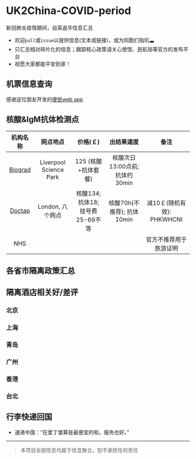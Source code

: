 # UK2China-COVID-period
新冠肺炎疫情期间，自英返华信息汇总 
- 欢迎`pull`或`issue`以提供信息(文本或链接)，或为同胞们指坑🕳
- 只汇总相对碎片化的信息；跟踪核心政策请关心使馆、民航局等官方的发布平台
- 祝愿大家都能平安到家！

## 机票信息查询
感谢这位朋友开发的[便民web app](https://flights.vincentc.us/)

## 核酸&IgM抗体检测点
|                               机构名称                              	|        网点地点        	|      价格(￡)     	|           出结果速度          	| 备注 |
|:-------------------------------------------------------------------:	|:----------------------:	|:---------------:	|:-----------------------------:	|:-----: |
| [Biograd](https://clientportal.powerdiary.com/clientportal/biograd) 	| Liverpool Science Park 	| 125 (核酸+抗体套餐) 	| 核酸次日13:00点前; 抗体约30min 	| |
| [Doctap](https://doctap.co.uk/gp-appointment/#/) 	| London, 八个网点 	| 核酸134; 抗体18; 挂号费25-69不等| 核酸70h(不推荐); 抗体10min	| 减10￡(随机有效): PHKWHCNI|
| NHS |  	| 	| 	 |官方不推荐用于旅游证明 |

## 各省市隔离政策汇总

## 隔离酒店相关好/差评
### 北京
### 上海
### 青岛
### 广州
### 香港
### 台北

## 行李快递回国
- 速递中国：“在爱丁堡算是最便宜的啦。服务也好。”

---

> 本项目全部信息均属于信息聚合，恕不承担任何责任
